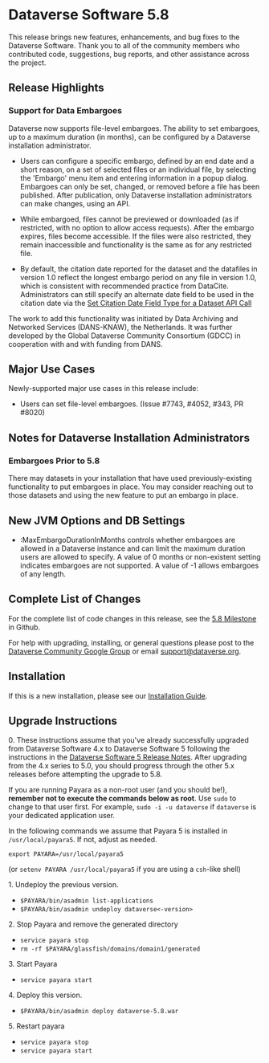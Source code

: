 # Dataverse Software 5.8

This release brings new features, enhancements, and bug fixes to the Dataverse Software. Thank you to all of the community members who contributed code, suggestions, bug reports, and other assistance across the project.

## Release Highlights

### Support for Data Embargoes

Dataverse now supports file-level embargoes. The ability to set embargoes, up to a maximum duration (in months), can be configured by a Dataverse installation administrator.

- Users can configure a specific embargo, defined by an end date and a short reason, on a set of selected files or an individual file, by selecting the 'Embargo' menu item and entering information in a popup dialog. Embargoes can only be set, changed, or removed before a file has been published. After publication, only Dataverse installation administrators can make changes, using an API.

- While embargoed, files cannot be previewed or downloaded (as if restricted, with no option to allow access requests). After the embargo expires, files become accessible. If the files were also restricted, they remain inaccessible and functionality is the same as for any restricted file.

- By default, the citation date reported for the dataset and the datafiles in version 1.0 reflect the longest embargo period on any file in version 1.0, which is consistent with recommended practice from DataCite. Administrators can still specify an alternate date field to be used in the citation date via the [Set Citation Date Field Type for a Dataset API Call](https://guides.dataverse.org/en/5.8/api/native-api.html#set-citation-date-field-type-for-a-dataset)

The work to add this functionality was initiated by Data Archiving and Networked Services (DANS-KNAW), the Netherlands. It was further developed by the Global Dataverse Community Consortium (GDCC) in cooperation with and with funding from DANS.

## Major Use Cases

Newly-supported major use cases in this release include:

- Users can set file-level embargoes. (Issue #7743, #4052, #343, PR #8020)

## Notes for Dataverse Installation Administrators

### Embargoes Prior to 5.8

There may datasets in your installation that have used previously-existing functionality to put embargoes in place. You may consider reaching out to those datasets and using the new feature to put an embargo in place.

## New JVM Options and DB Settings

- :MaxEmbargoDurationInMonths controls whether embargoes are allowed in a Dataverse instance and can limit the maximum duration users are allowed to specify. A value of 0 months or non-existent setting indicates embargoes are not supported. A value of -1 allows embargoes of any length.

## Complete List of Changes

For the complete list of code changes in this release, see the [5.8 Milestone](https://github.com/IQSS/dataverse/milestone/99?closed=1) in Github.

For help with upgrading, installing, or general questions please post to the [Dataverse Community Google Group](https://groups.google.com/forum/#!forum/dataverse-community) or email support@dataverse.org.

## Installation

If this is a new installation, please see our [Installation Guide](https://guides.dataverse.org/en/5.8/installation/).

## Upgrade Instructions

0\. These instructions assume that you've already successfully upgraded from Dataverse Software 4.x to Dataverse Software 5 following the instructions in the [Dataverse Software 5 Release Notes](https://github.com/IQSS/dataverse/releases/tag/v5.0). After upgrading from the 4.x series to 5.0, you should progress through the other 5.x releases before attempting the upgrade to 5.8.

If you are running Payara as a non-root user (and you should be!), **remember not to execute the commands below as root**. Use `sudo` to change to that user first. For example, `sudo -i -u dataverse` if `dataverse` is your dedicated application user.  

In the following commands we assume that Payara 5 is installed in `/usr/local/payara5`. If not, adjust as needed.

`export PAYARA=/usr/local/payara5`

(or `setenv PAYARA /usr/local/payara5` if you are using a `csh`-like shell)

1\. Undeploy the previous version.

- `$PAYARA/bin/asadmin list-applications`
- `$PAYARA/bin/asadmin undeploy dataverse<-version>`

2\. Stop Payara and remove the generated directory

- `service payara stop`
- `rm -rf $PAYARA/glassfish/domains/domain1/generated`

3\. Start Payara

- `service payara start`
  
4\. Deploy this version.

- `$PAYARA/bin/asadmin deploy dataverse-5.8.war`

5\. Restart payara

- `service payara stop`
- `service payara start`
